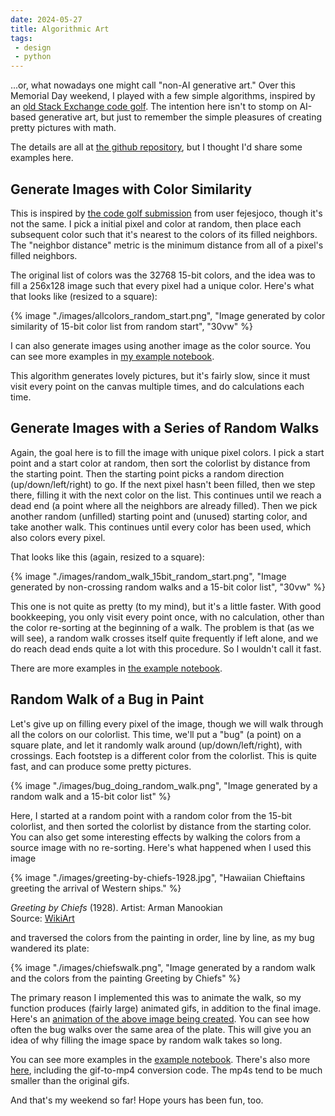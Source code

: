 ```yaml
---
date: 2024-05-27
title: Algorithmic Art
tags:
 - design
 - python
---
```


...or, what nowadays one might call "non-AI generative art." Over this Memorial Day weekend, I played with a few simple algorithms, 
inspired by an [old Stack Exchange code golf](https://codegolf.stackexchange.com/questions/22144/images-with-all-colors). 
The intention here isn't to stomp on AI-based generative art, but just to remember the simple pleasures of creating pretty pictures with math.

The details are all at [the github repository](https://github.com/NinaZumel/AlgorithmicArt/tree/main), but I thought I'd share some examples here.

## Generate Images with Color Similarity

This is inspired by [the code golf submission](https://codegolf.stackexchange.com/a/22326) from user fejesjoco, though it's not the same. 
I pick a initial pixel and color at random, then place each subsequent color such that it's nearest to the colors of its filled neighbors. 
The "neighbor distance" metric is the minimum distance from all of a pixel's filled neighbors. 

The original list of colors was the 32768 15-bit colors, 
and the idea was to fill a 256x128 image such that every pixel had a unique color. Here's what that looks like (resized to a square):

{% image "./images/allcolors_random_start.png", "Image generated by color similarity of 15-bit color list from random start",  "30vw" %}

I can also generate images using another image as the color source. You can see more examples in [my example notebook](https://github.com/NinaZumel/AlgorithmicArt/blob/main/nearcolors.ipynb).

This algorithm generates lovely pictures, but it's fairly slow, since it must visit every point on the canvas multiple times, and do calculations each time.

## Generate Images with a Series of Random Walks

Again, the goal here is to fill the image with unique pixel colors. I pick a start point and a start color at random, then sort the colorlist by distance from the starting point. 
Then the starting point picks a random direction (up/down/left/right) to go. If the next pixel hasn't been filled, then we step there, filling it with the next color on the list.
This continues until we reach a dead end (a point where all the neighbors are already filled). Then we pick another random (unfilled) starting point and (unused) starting color, and take another walk. This continues until every color has been used, which also colors every pixel.

That looks like this (again, resized to a square):

{% image "./images/random_walk_15bit_random_start.png", "Image generated by non-crossing random walks and a 15-bit color list",  "30vw" %}

This one is not quite as pretty (to my mind), but it's a little faster. With good bookkeeping, you only visit every point once, with no calculation, 
other than the color re-sorting at the beginning of a walk. The problem is that (as we will see), a random walk crosses itself quite frequently if left alone, and
we do reach dead ends quite a lot with this procedure. So I wouldn't call it fast.

There are more examples in [the example notebook](https://github.com/NinaZumel/AlgorithmicArt/blob/main/randomwalk.ipynb).

## Random Walk of a Bug in Paint

Let's give up on filling every pixel of the image, though we will walk through all the colors on our colorlist. This time, we'll put a "bug" (a point) on a square plate, and let it randomly walk around (up/down/left/right), with crossings. Each footstep is a different color from the colorlist. This is quite fast, and can produce some pretty pictures.

{% image "./images/bug_doing_random_walk.png", "Image generated by a random walk and a 15-bit color list"  %}

Here, I started at a random point with a random color from the 15-bit colorlist, and then sorted the colorlist by distance from the starting color. You can also get some interesting effects by walking the colors from a source image with no re-sorting. Here's what happened when I used this image

{% image "./images/greeting-by-chiefs-1928.jpg", "Hawaiian Chieftains greeting the arrival of Western ships."  %}
<p class="caption"><em>Greeting by Chiefs</em> (1928). Artist: Arman Manookian</br> 
Source: <a href="https://www.wikiart.org/en/arman-manookian/greeting-by-chiefs-1928">WikiArt</a></p>

and traversed the colors from the painting in order, line by line, as my bug wandered its plate:

{% image "./images/chiefswalk.png", "Image generated by a random walk and the colors from the painting Greeting by Chiefs"  %}

The primary reason I implemented this was to animate the walk, so my function produces (fairly large) animated gifs, in addition to the final image. 
Here's an [animation of the above image being created](https://vimeo.com/950859184). You can
see how often the bug walks over the same area of the plate. This will give you an idea of why filling the image space by random walk takes so long.

You can see more examples in the [example notebook](https://github.com/NinaZumel/AlgorithmicArt/blob/main/randomwalk_animation.ipynb). There's also more [here](https://github.com/NinaZumel/AlgorithmicArt/blob/main/more_randomwalks.ipynb), including the gif-to-mp4 conversion code. The mp4s tend to be much smaller than the original gifs.

And that's my weekend so far! Hope yours has been fun, too.



